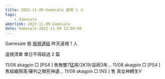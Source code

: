 ```yaml
---
title: 2022-11-09-Gamesale 違規 1 人
tags:
    - Gamesale
abbrlink: 2022-11-09-Gamesale
date: Gamesale-2022-11-09 12:00:00
---
```

Gamesale 板 [板規連結](https://www.ptt.cc/bbs/Gossiping/M.1637425085.A.07D.html)
昨天違規 1 人
<!-- more -->

違規清單
單日不得超過 2 篇

11/08 akagpin □ [PS4 ] 售無雙7猛將/2K19/巫師3年…
11/08 akagpin □ [PS4 ] 售組織殞落/審判之眼死神遺…
11/08 akagpin □ [NS  ] 售 真女神轉生V